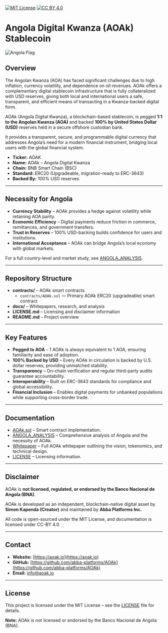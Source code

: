 [![MIT License](https://img.shields.io/badge/License-MIT-green.svg)](LICENSE.md)
[![CC BY 4.0](https://img.shields.io/badge/Docs-CC--BY%204.0-blue.svg)](LICENSE.md)

# Angola Digital Kwanza (AOAk) Stablecoin

![Angola Flag](https://upload.wikimedia.org/wikipedia/commons/9/9d/Flag_of_Angola.svg)

## Overview
The Angolan Kwanza (AOA) has faced significant challenges due to high inflation, currency volatility, and dependence on oil revenues. AOAk offers a complementary digital stablecoin infrastructure that is fully collateralized with USD reserves, giving both local and international users a safe, transparent, and efficient means of transacting in a Kwanza-backed digital form.

AOAk (Angola Digital Kwanza), a blockchain-based stablecoin, is pegged **1:1 to the Angolan Kwanza (AOA)** and backed **100% by United States Dollar (USD)** reserves held in a secure offshore custodian bank.

It provides a transparent, secure, and programmable digital currency that addresses Angola’s need for a modern financial instrument, bridging local users with the global financial system.

- **Ticker:** AOAK  
- **Name:** AOAk – Angola Digital Kwanza  
- **Chain:** BNB Smart Chain (BSC)  
- **Standard:** ERC20 (Upgradeable, migration-ready to ERC-3643)  
- **Backed By:** 100% USD reserves  

---

## Necessity for Angola

- **Currency Stability** – AOAk provides a hedge against volatility while retaining AOA parity.  
- **Economic Efficiency** – Digital payments reduce friction in commerce, remittances, and government transfers.  
- **Trust in Reserves** – 100% USD-backing builds confidence for users and institutions.  
- **International Acceptance** – AOAk can bridge Angola’s local economy with global markets.  

For a full country-level and market study, see [ANGOLA_ANALYSIS](docs/ANGOLA_ANALYSIS.md).  

---

## Repository Structure
- **contracts/** – AOAk smart contracts  
  - `contracts/AOAk.sol` — Primary AOAk ERC20 (upgradeable) smart contract  
- **docs/** – Whitepapers, research, and analysis  
- **LICENSE.md** – Licensing and disclaimer information  
- **README.md** – Project overview  

---

## Key Features

- **Pegged to AOA** – 1 AOAk is always equivalent to 1 AOA, ensuring familiarity and ease of adoption.  
- **100% Backed by USD** – Every AOAk in circulation is backed by U.S. dollar reserves, providing unmatched stability.  
- **Transparency** – On-chain verification and regular third-party audits guarantee accountability.  
- **Interoperability** – Built on ERC-3643 standards for compliance and global accessibility.  
- **Financial Inclusion** – Enables digital payments for unbanked populations while supporting cross-border trade.    

---

## Documentation

- [AOAk.sol](contracts/AOAk.sol) – Smart contract implementation.  
- [ANGOLA_ANALYSIS](docs/ANGOLA_ANALYSIS.md) – Comprehensive analysis of Angola and the necessity of AOAk.  
- [Whitepaper](docs/WHITEPAPER.md) – Full AOAk whitepaper outlining the vision, tokenomics, and technical design.  
- [LICENSE](LICENSE.md) – Licensing information.  

---

## Disclaimer
AOAk is **not licensed, regulated, or endorsed by the Banco Nacional de Angola (BNA)**.

AOAk is developed as an independent, blockchain-native digital asset by **Simon Kapenda (Creator)** and maintained by **Abba Platforms Inc.**  

All code is open-sourced under the MIT License, and documentation is licensed under CC-BY 4.0.  

---

## Contact
- **Website:** [https://aoak.io](https://aoak.io)  
- **GitHub:** [https://github.com/abba-platforms/AOAk](https://github.com/abba-platforms/AOAk)  
- **Email:** info@aoak.io

---

## License

This project is licensed under the MIT License – see the [LICENSE](LICENSE.md) file for details.

**Note:** AOAk is not licensed or endorsed by the Banco Nacional de Angola (BNA).
